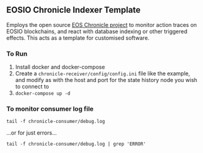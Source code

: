 ## EOSIO Chronicle Indexer Template

Employs the open source [EOS Chronicle project](https://github.com/EOSChronicleProject/eos-chronicle) to monitor action traces on EOSIO blockchains, and react with database indexing or other triggered effects. This acts as a template for customised software.

### To Run

1) Install docker and docker-compose
2) Create a `chronicle-receiver/config/config.ini` file like the example, and modify as with the host and port for the state history node you wish to connect to
3) `docker-compose up -d`

### To monitor consumer log file
`tail -f chronicle-consumer/debug.log`

...or for just errors...

`tail -f chronicle-consumer/debug.log | grep 'ERROR'`

